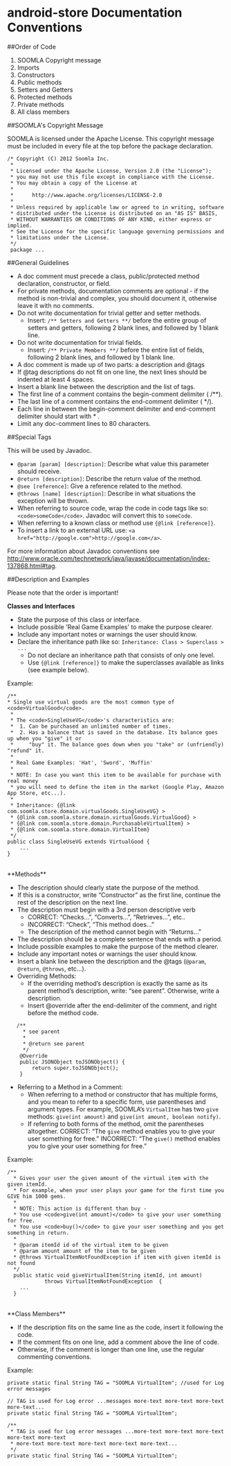 **android-store Documentation Conventions**
=====================


##Order of Code


 1. SOOMLA Copyright message
 2. Imports
 3. Constructors
 4. Public methods
 5. Setters and Getters
 6. Protected methods
 7. Private methods
 8. All class members



##SOOMLA's Copyright Message


SOOMLA is licensed under the Apache License. This copyright message must be included in every file at the top before the package declaration.

```
/* Copyright (C) 2012 Soomla Inc.
 *
 * Licensed under the Apache License, Version 2.0 (the "License");
 * you may not use this file except in compliance with the License.
 * You may obtain a copy of the License at
 *
 *      http://www.apache.org/licenses/LICENSE-2.0
 *
 * Unless required by applicable law or agreed to in writing, software
 * distributed under the License is distributed on an "AS IS" BASIS,
 * WITHOUT WARRANTIES OR CONDITIONS OF ANY KIND, either express or implied.
 * See the License for the specific language governing permissions and
 * limitations under the License.
 */
 package ...

```

##General Guidelines


 - A doc comment must precede a class, public/protected method declaration, constructor, or field.
 - For private methods, documentation comments are optional - if the method is non-trivial and complex, you should document it, otherwise leave it with no comments.
 - Do not write documentation for trivial getter and setter methods.
     - Insert: `/** Setters and Getters **/` before the entire group of setters and getters, following 2 blank lines, and followed by 1 blank line.
 - Do not write documentation for trivial fields.
     - Insert: `/** Private Members **/` before the entire list of fields, following 2 blank lines, and followed by 1 blank line.
 - A doc comment is made up of two parts: a description and @tags 
 - If @tag descriptions do not fit on one line, the next lines should be indented at least 4 spaces.
 - Insert a blank line between the description and the list of tags.
 - The first line of a comment contains the begin-comment delimiter ( /**).
 - The last line of a comment contains the end-comment delimiter ( */).
 - Each line in between the begin-comment delimiter and end-comment delimiter should start with * .
 - Limit any doc-comment lines to 80 characters.


##Special Tags

This will be used by Javadoc.

 - `@param [param] [description]`: Describe what value this parameter should receive.
 - `@return [description]`: Describe the return value of the method.
 - `@see [reference]`: Give a reference related to the method.
 - `@throws [name] [description]`: Describe in what situations the exception will be thrown.
 - When referring to source code, wrap the code in code tags like so: `<code>someCode</code>`. Javadoc will convert this to `someCode`. 
 - When referring to a known class or method use `{@link [reference]}`.
 - To insert a link to an external URL use: `<a href="http://google.com">http://google.com</a>`.

For more information about Javadoc conventions see http://www.oracle.com/technetwork/java/javase/documentation/index-137868.html#tag.


##Description and Examples

Please note that the order is important!
<br>

**Classes and Interfaces**

 - State the purpose of this class or interface.
 - Include possible 'Real Game Examples' to make the purpose clearer.
 - Include any important notes or warnings the user should know.
 - Declare the inheritance path like so: 
 `Inheritance: Class > Superclass > ...`
     - Do not declare an inheritance path that consists of only one level.
     - Use `{@link [reference]}` to make the superclasses available as links (see example below).

Example:
```
/**
* Single use virtual goods are the most common type of <code>VirtualGood</code>.
 *
 * The <code>SingleUseVG</code>'s characteristics are:
 *  1. Can be purchased an unlimited number of times.
 *  2. Has a balance that is saved in the database. Its balance goes up when you "give" it or
 *     "buy" it. The balance goes down when you "take" or (unfriendly) "refund" it.
 *
 * Real Game Examples: 'Hat', 'Sword', 'Muffin'
 *
 * NOTE: In case you want this item to be available for purchase with real money
 * you will need to define the item in the market (Google Play, Amazon App Store, etc...).
 *
 * Inheritance: {@link com.soomla.store.domain.virtualGoods.SingleUseVG} >
 * {@link com.soomla.store.domain.virtualGoods.VirtualGood} >
 * {@link com.soomla.store.domain.PurchasableVirtualItem} >
 * {@link com.soomla.store.domain.VirtualItem}
 */
public class SingleUseVG extends VirtualGood {
    ...
}
```


<br>
**Methods**

 - The description should clearly state the purpose of the method.
 - If this is a constructor, write “Constructor” as the first line, continue the rest of the description on the next line.
 - The description must begin with a 3rd person descriptive verb
     - CORRECT: “Checks…”, “Converts…”, “Retrieves...”, etc.. 
     - INCORRECT: “Check”, “This method does…” 
     - The description of the method cannot begin with “Returns…”
 - The description should be a complete sentence that ends with a period.
 - Include possible examples to make the purpose of the method clearer.
 - Include any important notes or warnings the user should know.
 - Insert a blank line between the description and the @tags (`@param`, `@return`, `@throws`, etc...).
 - Overriding Methods: 
     - If the overriding method’s description is exactly the same as its parent method’s description, write: “see parent”. Otherwise, write a description.
     - Insert @override after the end-delimiter of the comment, and right before the method code.
```     
   /**
     * see parent
     *
     * @return see parent
     */
    @Override
    public JSONObject toJSONObject() {
        return super.toJSONObject();
    }
```
- Referring to a Method in a Comment: 
     - When referring to a method or constructor that has multiple forms, and you mean to refer to a specific form, use parentheses and argument types. For example, SOOMLA’s `VirtualItem` has two `give` methods: `give(int amount)` and `give(int amount, boolean notify)`. 
     - If referring to both forms of the method, omit the parentheses altogether.
CORRECT: “The `give` method enables you to give your user something for free.” 
INCORRECT: “The `give()` method enables you to give your user something for free.” 

Example:
```
/**
  * Gives your user the given amount of the virtual item with the given itemId.
  * For example, when your user plays your game for the first time you GIVE him 1000 gems.
  *
  * NOTE: This action is different than buy -
  * You use <code>give(int amount)</code> to give your user something for free.
  * You use <code>buy()</code> to give your user something and you get something in return.
  *
  * @param itemId id of the virtual item to be given
  * @param amount amount of the item to be given
  * @throws VirtualItemNotFoundException if item with given itemId is not found
  */
  public static void giveVirtualItem(String itemId, int amount)
            throws VirtualItemNotFoundException  {
    ...
  }
```
<br>
**Class Members**

- If the description fits on the same line as the code, insert it following the code.
- If the comment fits on one line, add a comment above the line of code. 
- Otherwise, if the comment is longer than one line, use the regular commenting conventions.

Example:
```
private static final String TAG = "SOOMLA VirtualItem"; //used for Log error messages

// TAG is used for Log error ...messages more-text more-text more-text more-text...
private static final String TAG = "SOOMLA VirtualItem"; 

/** 
 * TAG is used for Log error messages ...more-text more-text more-text more-text more-text 
 * more-text more-text more-text more-text more-text...
 */
private static final String TAG = "SOOMLA VirtualItem"; 

```

 

     



 

 


   
